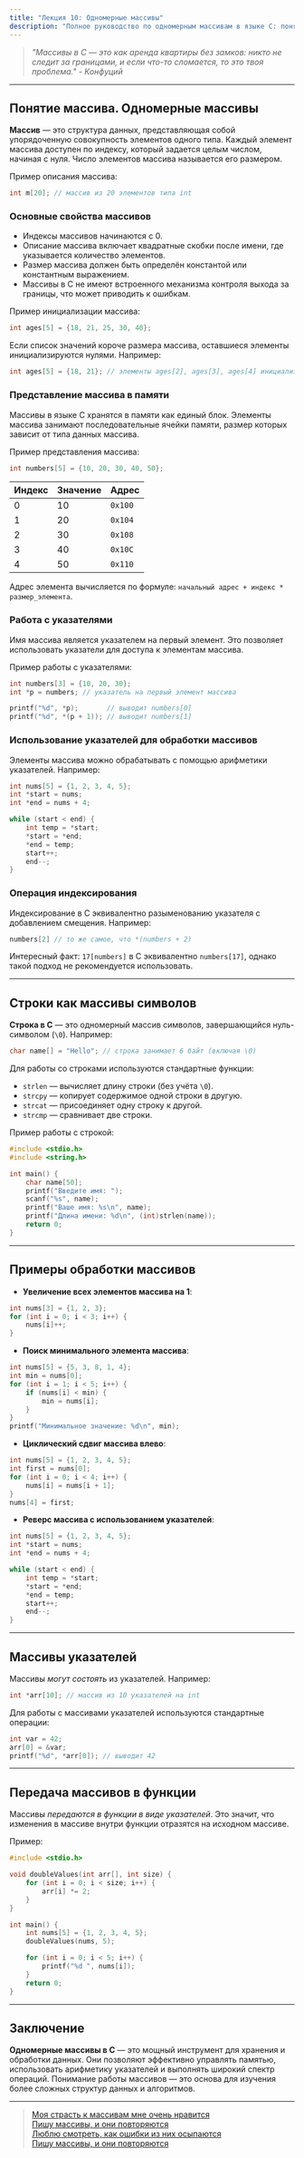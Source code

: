 ```yaml
---
title: "Лекция 10: Одномерные массивы"
description: "Полное руководство по одномерным массивам в языке C: понятие, представление в памяти, связь с указателями, работа со строками, примеры обработки массивов и их передача в функции. Практические примеры и подробные объяснения."
---
```


> _"Массивы в C — это как аренда квартиры без замков: никто не следит за границами, и если что-то сломается, то это твоя проблема." - Конфуций_

***

## Понятие массива. Одномерные массивы

**Массив** — это структура данных, представляющая собой упорядоченную совокупность элементов одного типа. Каждый элемент массива доступен по индексу, который задается целым числом, начиная с нуля. Число элементов массива называется его размером.

Пример описания массива:

```c
int m[20]; // массив из 20 элементов типа int
```

### Основные свойства массивов
- Индексы массивов начинаются с 0.
- Описание массива включает квадратные скобки после имени, где указывается количество элементов.
- Размер массива должен быть определён константой или константным выражением.
- Массивы в C не имеют встроенного механизма контроля выхода за границы, что может приводить к ошибкам.

Пример инициализации массива:

```c
int ages[5] = {18, 21, 25, 30, 40};
```
Если список значений короче размера массива, оставшиеся элементы инициализируются нулями. Например:

```c
int ages[5] = {18, 21}; // элементы ages[2], ages[3], ages[4] инициализированы нулями
```

### Представление массива в памяти

Массивы в языке C хранятся в памяти как единый блок. Элементы массива занимают последовательные ячейки памяти, размер которых зависит от типа данных массива.

Пример представления массива:

```c
int numbers[5] = {10, 20, 30, 40, 50};
```

<div class="center-table" markdown>

| Индекс | Значение | Адрес   |
| ------ | -------- | ------- |
| 0      | 10       | `0x100` |
| 1      | 20       | `0x104` |
| 2      | 30       | `0x108` |
| 3      | 40       | `0x10C` |
| 4      | 50       | `0x110` |

</div>

Адрес элемента вычисляется по формуле: `начальный адрес + индекс * размер_элемента`.

### Работа с указателями

Имя массива является указателем на первый элемент. Это позволяет использовать указатели для доступа к элементам массива.

Пример работы с указателями:

```c
int numbers[3] = {10, 20, 30};
int *p = numbers; // указатель на первый элемент массива

printf("%d", *p);       // выводит numbers[0]
printf("%d", *(p + 1)); // выводит numbers[1]
```

### Использование указателей для обработки массивов

Элементы массива можно обрабатывать с помощью арифметики указателей. Например:

```c
int nums[5] = {1, 2, 3, 4, 5};
int *start = nums;
int *end = nums + 4;

while (start < end) {
    int temp = *start;
    *start = *end;
    *end = temp;
    start++;
    end--;
}
```

### Операция индексирования

Индексирование в C эквивалентно разыменованию указателя с добавлением смещения. Например:

```c
numbers[2] // то же самое, что *(numbers + 2)
```

Интересный факт: `17[numbers]` в C эквивалентно `numbers[17]`, однако такой подход не рекомендуется использовать.

***

## Строки как массивы символов

**Строка в C** — это одномерный массив символов, завершающийся нуль-символом (`\0`). Например:

```c
char name[] = "Hello"; // строка занимает 6 байт (включая \0)
```

Для работы со строками используются стандартные функции:

- `strlen` — вычисляет длину строки (без учёта `\0`).
- `strcpy` — копирует содержимое одной строки в другую.
- `strcat` — присоединяет одну строку к другой.
- `strcmp` — сравнивает две строки.

Пример работы с строкой:

```c
#include <stdio.h>
#include <string.h>

int main() {
    char name[50];
    printf("Введите имя: ");
    scanf("%s", name);
    printf("Ваше имя: %s\n", name);
    printf("Длина имени: %d\n", (int)strlen(name));
    return 0;
}
```

***

## Примеры обработки массивов

- **Увеличение всех элементов массива на 1**:

```c
int nums[3] = {1, 2, 3};
for (int i = 0; i < 3; i++) {
    nums[i]++;
}
```

- **Поиск минимального элемента массива**:

```c
int nums[5] = {5, 3, 8, 1, 4};
int min = nums[0];
for (int i = 1; i < 5; i++) {
    if (nums[i] < min) {
        min = nums[i];
    }
}
printf("Минимальное значение: %d\n", min);
```

- **Циклический сдвиг массива влево**:

```c
int nums[5] = {1, 2, 3, 4, 5};
int first = nums[0];
for (int i = 0; i < 4; i++) {
    nums[i] = nums[i + 1];
}
nums[4] = first;
```

- **Реверс массива с использованием указателей**:

```c
int nums[5] = {1, 2, 3, 4, 5};
int *start = nums;
int *end = nums + 4;

while (start < end) {
    int temp = *start;
    *start = *end;
    *end = temp;
    start++;
    end--;
}
```

***

## Массивы указателей

Массивы _могут состоять_ из указателей. Например:

```c
int *arr[10]; // массив из 10 указателей на int
```

Для работы с массивами указателей используются стандартные операции:

```c
int var = 42;
arr[0] = &var;
printf("%d", *arr[0]); // выводит 42
```

***

## Передача массивов в функции

Массивы _передаются в функции в виде указателей_. Это значит, что изменения в массиве внутри функции отразятся на исходном массиве.

Пример:

```c
#include <stdio.h>

void doubleValues(int arr[], int size) {
    for (int i = 0; i < size; i++) {
        arr[i] *= 2;
    }
}

int main() {
    int nums[5] = {1, 2, 3, 4, 5};
    doubleValues(nums, 5);

    for (int i = 0; i < 5; i++) {
        printf("%d ", nums[i]);
    }
    return 0;
}
```

***

## Заключение

**Одномерные массивы в C** — это мощный инструмент для хранения и обработки данных. Они позволяют эффективно управлять памятью, использовать арифметику указателей и выполнять широкий спектр операций. Понимание работы массивов — это основа для изучения более сложных структур данных и алгоритмов.

***

> [Моя страсть к массивам мне очень нравится <br />
> Пишу массивы, и они повторяются <br />
> Люблю смотреть, как ошибки из них осыпаются <br />
> Пишу массивы, и они повторяются](https://www.youtube.com/watch?v=jxLYYf5bz0M\&pp=ygUt0LHRg9C10YDQsNC6INGB0YLRgNCw0YHRgtGMINC6INC60YPRgNC10L3QuNGO)
